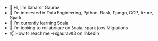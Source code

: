 - 👋 Hi, I’m Saharsh Gaurav
- 👀 I’m interested in Data Engineering, Python, Flask, Django, GCP, Azure, Spark
- 🌱 I’m currently learning Scala
- 💞️ I’m looking to collaborate on Scala, spark jobs Migrations
- 📫 How to reach me ->sgaurav03 on linkedin

<!---
sgaurav07/sgaurav07 is a ✨ special ✨ repository because its `README.md` (this file) appears on your GitHub profile.
You can click the Preview link to take a look at your changes.
--->
